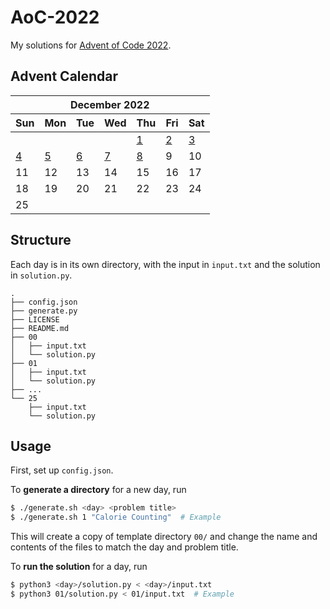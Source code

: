 # AoC-2022

My solutions for [Advent of Code 2022](https://adventofcode.com/2022).

## Advent Calendar

<center>
<table>
    <thead>
        <tr>
            <th colspan="7"><center>December 2022</center></th>
        </tr>
        <tr>
            <th>Sun</th>
            <th>Mon</th>
            <th>Tue</th>
            <th>Wed</th>
            <th>Thu</th>
            <th>Fri</th>
            <th>Sat</th>
        </tr>
    </thead>
    <tbody>
        <tr>
            <td></td>
            <td></td>
            <td></td>
            <td></td>
            <td><a href="01/program.py">1</a></td>
            <td><a href="02/program.py">2</a></td>
            <td><a href="03/program.py">3</a></td>
        </tr>
        <tr>
            <td><a href="04/program.py">4</a></td>
            <td><a href="05/program.py">5</a></td>
            <td><a href="06/program.py">6</a></td>
            <td><a href="07/program.py">7</a></td>
            <td><a href="08/program.py">8</a></td>
            <td><!--<a href="09/program.py">9</a>-->9</td>
            <td><!--<a href="10/program.py">10</a>-->10</td>
        </tr>
        <tr>
            <td><!--<a href="11/program.py">11</a>-->11</td>
            <td><!--<a href="12/program.py">12</a>-->12</td>
            <td><!--<a href="13/program.py">13</a>-->13</td>
            <td><!--<a href="14/program.py">14</a>-->14</td>
            <td><!--<a href="15/program.py">15</a>-->15</td>
            <td><!--<a href="16/program.py">16</a>-->16</td>
            <td><!--<a href="17/program.py">17</a>-->17</td>
        </tr>
        <tr>
            <td><!--<a href="18/program.py">18</a>-->18</td>
            <td><!--<a href="19/program.py">19</a>-->19</td>
            <td><!--<a href="20/program.py">20</a>-->20</td>
            <td><!--<a href="21/program.py">21</a>-->21</td>
            <td><!--<a href="22/program.py">22</a>-->22</td>
            <td><!--<a href="23/program.py">23</a>-->23</td>
            <td><!--<a href="24/program.py">24</a>-->24</td>
        </tr>
        <tr>
            <td><!--<a href="25/program.py">25</a>-->25</td>
            <td></td>
            <td></td>
            <td></td>
            <td></td>
            <td></td>
            <td></td>
        </tr>
    </tbody>
</table>
</center>

## Structure

Each day is in its own directory, with the input in `input.txt` and the solution in `solution.py`.

```
.
├── config.json
├── generate.py
├── LICENSE
├── README.md
├── 00
│   ├── input.txt
│   └── solution.py
├── 01
│   ├── input.txt
│   └── solution.py
├── ...
└── 25
    ├── input.txt
    └── solution.py
```

## Usage

First, set up `config.json`.

To **generate a directory** for a new day, run
```sh
$ ./generate.sh <day> <problem title>
$ ./generate.sh 1 "Calorie Counting"  # Example
```
This will create a copy of template directory `00/` and change the name and contents of the files to match the day and problem title.

To **run the solution** for a day, run
```sh
$ python3 <day>/solution.py < <day>/input.txt
$ python3 01/solution.py < 01/input.txt  # Example
```
